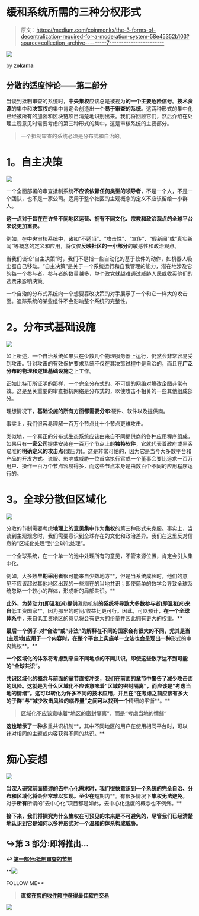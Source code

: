 # 缓和系统所需的三种分权形式

> 原文：<https://medium.com/coinmonks/the-3-forms-of-decentralization-required-for-a-moderation-system-58e45352b103?source=collection_archive---------7----------------------->

![](img/774afb5f1dd970855597d6b1b35af2be.png)

by [**zokama**](https://twitter.com/zokama)

## 分散的适度悖论——第二部分

当谈到抵制审查的系统时，**中央集权**应该总是被视为**的一个主要危险信号**。**技术资源**的集中和**决策权**的集中肯定会创造出一个**易于审查的系统**。这两种形式的集中化已经被所有的加密和区块链项目清楚地识别出来。我们将回顾它们，然后介绍在处理主观意见时需要考虑的第三种形式的集中，这是审核系统的主要部分。

> 一个抵制审查的系统必须是分布式和自治的。

# **1。自主决策**

![](img/ffdd92d12e104e3c899590928de6085f.png)

一个全面部署的审查抵制系统**不应该依赖任何类型的领导者**，不是一个人，不是一个团队，也不是一家公司。适用于整个社区的主观概念的定义不应该留给一小群人。

**这一点对于旨在在许多不同地区运营、拥有不同文化、宗教和政治观点的全球平台来说更加重要。**

例如，在中央审核系统中，诸如“不适当”、“攻击性”、“宣传”、“假新闻”或“真实新闻”等概念的定义和应用，将仅仅**反映社区的一小部分**的敏感性和政治观点。

当我们谈论“自主决策”时，我们不是指一些自动化的基于软件的动作，如机器人吸尘器自己移动。“自主决策”是关于一个系统运行和自我管理的能力，潜在地涉及它的每一个参与者。参与者的数量越多，单个政党就越难通过威胁人民或收买他们的选票来影响决策。

一个自治的分布式系统向一个想要篡改决策的对手展示了一个和它一样大的攻击面。追踪系统的某些组件不会影响整个系统的完整性。

# **2。分布式基础设施**

![](img/785e0746a23b88876fffacaec53d073d.png)

如上所述，一个自治系统如果只在少数几个物理服务器上运行，仍然会非常容易受到攻击。针对攻击的有效保护要求系统不仅在其决策过程中是自治的，而且在**广泛分布的物理和逻辑基础设施**之上工作。

正如比特币所证明的那样，一个完全分布式的、不可信的网络对篡改企图非常有效。这是至关重要的审查抵抗网络是分布式的，以使攻击不相关的一些其他组成部分。

理想情况下，**基础设施的所有方面都需要分布**:硬件、软件以及提供商。

事实上，我们很容易理解一百万个节点比十个节点更难攻击。

类似地，一个真正的分布式生态系统应该由来自不同提供商的各种应用程序组成。如果只有**一家公司**提供安装在一百万个节点上的**独特软件**，它就代表着政府或黑客瞄准的**明确定义的攻击点**(或压力)。这是非常可怕的，因为它是当今大多数平台和产品的开发方式。说服、影响或威胁一位首席执行官或一个董事会要比追求一百万用户、操作一百万个节点容易得多，而这些节点本身是由数百个不同的应用程序运行的。

# **3。全球分散但区域化**

![](img/bfd94319f671d59ee57eb84bacfbe9b5.png)

分散的节制需要考虑**地理上的意见集中**作为**集权**的第三种形式来克服。事实上，当谈到主观观念时，我们需要意识到全球存在的文化和政治差异。我们在这里反对信息的“区域化处理”到“全球化处理”。

一个全球系统，在一个单一的池中处理所有的意见，不管来源位置，肯定会引入集中化。

例如，大多数**早期采用者**很可能来自少数地方**，但是当系统成长时，他们的意见不应该超过其他地区出现的一些潜在的当地共识；即使简单的数学会导致全球系统忽略一个较小的群体，形成新的局部共识。**

**此外，为劳动力(即温和派)提供**激励机制**的系统将导致大多数参与者(即温和派)来自**低工资国家**，因为那里的时间/收益比更可行。因此，可以预计，**在一个全球体系**中，来自低工资地区的意见将会有更大的份量并因此拥有更大的权重。**

**最后一个例子:对“合法”或“非法”的解释在不同的国家会有很大的不同，尤其是当(主观地)应用于一个内容时。在整个平台上实施单一立法也会呈现出一种**形式的中央集权**。**

****一个区域化的体系将考虑到来自不同地点的不同共识**，即使这些数字达不到可能的“全球共识”。**

**共识区域化的概念与前面的章节直接冲突，我们在前面的章节中警告了减少攻击面的风险。这就是为什么区域化不应该意味着“区域的密封隔离”，而应该是“考虑当地的情绪”。这可以转化为许多不同的技术应用，并且在“在考虑之前应该有多大的子群”与“减少攻击风险的临界量”之间可以找到一个**精细的平衡**。**

> **区域化不应该意味着“地区的密封隔离”，而是“考虑当地的情绪”**

**这也暗示了一种**多重共识机制**，其中不同地区的用户在使用相同平台时，可以针对相同的主题或内容获得不同的共识。**

# **痴心妄想**

**![](img/2895480b9c2b3f6a832bae5709d9ba08.png)**

**当深入研究前面描述的去中心化需求时，我们很快意识到一个系统的完全自治、分布和区域化将会非常难以实现。至少在**短期内**。有很多情况下**集权无法避免**。对于**所有**所谓的“去中心化”项目都是如此，去中心化适度的概念也不例外。**

**接下来，我们将探究为什么集权在可预见的未来是不可避免的，尽管我们已经清楚地认识到它是如何以多种形式对一个温和的体系构成威胁。**

## **↪第 3 部分:即将推出…**

**↩ [第一部分:抵制审查的节制](/@zokama/the-paradox-of-decentralized-and-censorship-resistant-moderation-1b00fadafaf1)**

**[![](img/ac1a8593c917be4b2825d625658f545b.png)](https://twitter.com/zokama)

FOLLOW ME** 

> **[直接在您的收件箱中获得最佳软件交易](https://coincodecap.com/?utm_source=coinmonks)**

**[![](img/7c0b3dfdcbfea594cc0ae7d4f9bf6fcb.png)](https://coincodecap.com/?utm_source=coinmonks)**